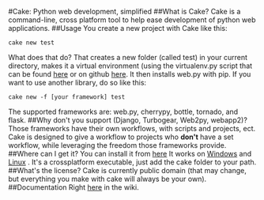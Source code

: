 #Cake: Python web development, simplified
##What is Cake?
Cake is a command-line, cross platform tool to help ease development of python web applications.
##Usage
You create a new project with Cake like this:
```
cake new test
```
What does that do? That creates a new folder (called test) in your current  directory, makes it a virtual environment (using the virtualenv.py script that can be found [here](http://pypi.python.org/pypi/virtualenv) or on github [here](https://github.com/pypa/virtualenv). It then installs web.py with pip. If you want to use another library, do so like this:
```
cake new -f [your framework] test
```
The supported frameworks are: web.py, cherrypy, bottle, tornado, and flask.
##Why don't you support (Django, Turbogear, Web2py, webapp2)?
Those frameworks have their own workflows, with scripts and projects, ect. Cake is designed to give a workflow to projects who **don't** have a set workflow, while leveraging the freedom those frameworks provide.
##Where can I get it?
You can install it from [here](https://github.com/PyScripter255/Cake/downloads) It works on [Windows](https://github.com/downloads/PyScripter255/Cake/cake.zip) and [Linux](https://github.com/downloads/PyScripter255/Cake/LinuxCake.zip) . It's a crossplatform executable, just add the cake folder to your path.
##What's the license?
Cake is currently public domain (that may change, but everything you make with cake will always be your own).
##Documentation
Right [here](https://github.com/PyScripter255/Cake/wiki/Tutorial) in the wiki.